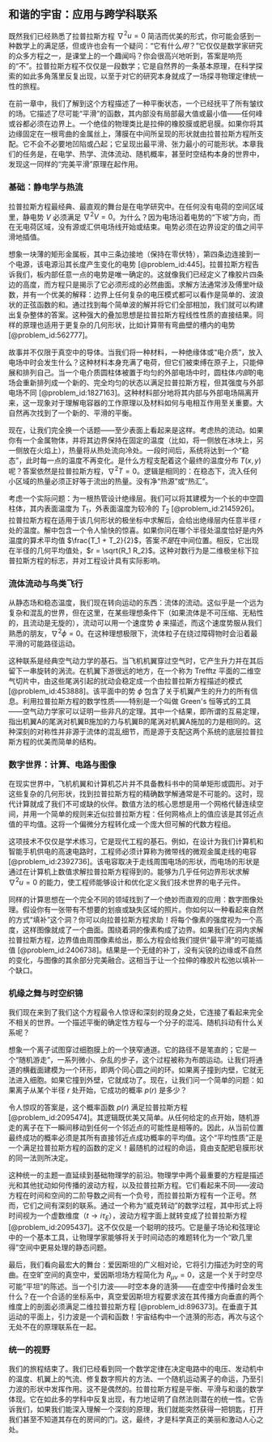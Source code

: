 ## 和谐的宇宙：应用与跨学科联系

既然我们已经熟悉了拉普拉斯方程 $\nabla^2 u = 0$ 简洁而优美的形式，你可能会感到一种数学上的满足感，但或许也会有一个疑问：“它有什么*用*？”它仅仅是数学家研究的众多方程之一，是课堂上的一个趣闻吗？你会很高兴地听到，答案是响亮的“不”。拉普拉斯方程不仅仅是一段数学；它是自然界的一条基本原理，在科学探索的如此多角落里反复出现，以至于对它的研究本身就成了一场探寻物理定律统一性的旅程。

在前一章中，我们了解到这个方程描述了一种平衡状态，一个已经抚平了所有皱纹的场。它描述了尽可能“平滑”的函数，其内部没有局部最大值或最小值——任何峰或谷都必须在边界上。一个绝佳的物理类比是拉伸的橡胶膜或肥皂膜。如果你将其边缘固定在一根弯曲的金属丝上，薄膜在中间所呈现的形状就由拉普拉斯方程所支配。它不会不必要地凹陷或凸起；它呈现出最平滑、张力最小的可能形状。本章我们的任务是，在电学、热学、流体流动、随机概率，甚至时空结构本身的世界中，发现这一同样的“完美平滑”原理在起作用。

### 基础：静电学与热流

拉普拉斯方程最经典、最直观的舞台是在电学研究中。在任何没有电荷的空间区域里，静电势 $V$ 必须满足 $\nabla^2 V = 0$。为什么？因为电场沿着电势的“下坡”方向，而在无电荷区域，没有源或汇供电场线开始或结束。电势必须在边界设定的值之间平滑地插值。

想象一块薄的矩形金属板，其中三条边接地（保持在零伏特），第四条边连接到一个电源，该电源沿其长度产生变化的电势 [@problem_id:445]。拉普拉斯方程告诉我们，板内部任意一点的电势是唯一确定的。这就像我们已经定义了橡胶片四条边的高度，而方程只是揭示了它必须形成的必然曲面。求解方法通常涉及傅里叶级数，并有一个优美的解释：边界上任何复杂的电压模式都可以看作是简单的、波浪状的正弦函数的和。通过找到每个简单波的解并将它们全部相加，我们就可以构建出复杂整体的答案。这种强大的叠加思想是拉普拉斯方程线性性质的直接结果。同样的原理也适用于更复杂的几何形状，比如计算带有弯曲壁的槽内的电势 [@problem_id:562777]。

故事并不仅限于真空中的导体。当我们将一种材料，一种绝缘体或“电介质”，放入电场中时会发生什么？这种材料本身充满了电荷，但它们被束缚在原子上，只能伸展和排列自己。当一个电介质圆柱体被置于均匀的外部电场中时，圆柱体*内部*的电场会重新排列成一个新的、完全均匀的状态以满足拉普拉斯方程，但其强度与外部电场不同 [@problem_id:1827163]。这种材料部分地将其内部与外部电场隔离开来，这一现象对于理解电容器的工作原理以及材料如何与电相互作用至关重要。大自然再次找到了一个新的、平滑的平衡。

现在，让我们完全换一个话题——至少表面上看起来是这样。考虑热的流动。如果你有一个金属物体，并将其边界保持在固定的温度（比如，将一侧放在冰块上，另一侧放在火焰上），热量将从热处流向冷处。一段时间后，系统将达到一个“稳态”，此时每一点的温度不再变化。是什么方程支配着这个最终的温度分布 $T(x,y)$ 呢？答案依然是拉普拉斯方程，$\nabla^2 T = 0$。逻辑是相同的：在稳态下，流入任何小区域的热量必须正好等于流出的热量。没有净“热源”或“热汇”。

考虑一个实际问题：为一根热管设计绝缘层。我们可以将其建模为一个长的中空圆柱体，其内表面温度为 $T_1$，外表面温度为较冷的 $T_2$ [@problem_id:2145926]。拉普拉斯方程在适用于该几何形状的极坐标中求解后，会给出绝缘层内任意半径
$r$ 处的温度。解中包含一个令人愉快的惊喜。如果你问在哪个半径处温度恰好是内外温度的算术平均值 $\frac{T_1 + T_2}{2}$，答案*不是*在中间位置。相反，它出现在半径的几何平均值处，$r = \sqrt{R_1 R_2}$。这种对数行为是二维极坐标下拉普拉斯方程的标志，并对工程设计具有实际影响。

### 流体流动与鸟类飞行

从静态场和稳态温度，我们现在转向运动的东西：流体的流动。这似乎是一个远为复杂和混乱的世界，但在这里，在某些理想条件下（如果流体是不可压缩、无粘性的，且流动是无旋的），流动可以用一个速度势 $\phi$ 来描述，而这个速度势服从我们熟悉的朋友，$\nabla^2 \phi = 0$。在这种理想极限下，流体粒子在绕过障碍物时会沿着最平滑的可能路径运动。

这种联系是经典空气动力学的基石。当飞机机翼穿过空气时，它产生升力并在其后留下一串旋转的涡流。在机翼下游很远的地方，在一个称为 Trefftz 平面的二维空气切片中，由这些尾涡引起的扰动会稳定成一个由拉普拉斯方程描述的模式 [@problem_id:453888]。该平面中的势 $\phi$ 包含了关于机翼产生的升力的所有信息。利用拉普拉斯方程的数学性质——特别是一个叫做 Green's 恒等式的工具——空气动力学家可以证明一些非凡的定理。其中一个结果，即所谓的互易定理，指出机翼A的尾涡对机翼B施加的力与机翼B的尾涡对机翼A施加的力是相同的。这种深刻的对称性并非源于流体的混乱细节，而是源于支配这两个系统的底层拉普拉斯方程的优美而简单的结构。

### 数字世界：计算、电路与图像

在现实世界中，飞机机翼和计算机芯片并不具备教科书中的简单矩形或圆形。对于这些复杂的几何形状，找到拉普拉斯方程的精确数学解通常是不可能的。这时，现代计算就成了我们不可或缺的伙伴。数值方法的核心思想是用一个网格代替连续空间，并用一个简单的规则来近似拉普拉斯方程：任何网格点上的值应该是其邻近点值的平均值。这将一个偏微分方程转化成一个庞大但可解的代数方程组。

这项技术不仅仅是学术练习，它是现代工程的基石。例如，在设计为我们计算机和智能手机供电的高速电路时，工程师必须计算称为微带线的微观金属走线的电容 [@problem_id:2392736]。该电容取决于走线周围电场的形状，而电场的形状是通过在计算机上数值求解拉普拉斯方程得到的。能够为几乎任何边界形状求解 $\nabla^2 u = 0$ 的能力，使工程师能够设计和优化定义我们技术世界的电子元件。

同样的计算思想在一个完全不同的领域找到了一个绝妙而直观的应用：数字图像处理。假设你有一张带有不想要的划痕或缺失区域的照片。你如何以一种看起来自然的方式“填补”这个洞？你可以向拉普拉斯方程求助！将每个像素的强度视为一个高度，这样图像就成了一个曲面。围绕着洞的像素构成了边界。如果我们在洞内求解拉普拉斯方程，边界值由周围像素给出，那么方程会给我们提供“最平滑”的可能插值 [@problem_id:2406738]。结果是一个无缝的补丁，没有尖锐的边缘或不自然的变化，与图像的其余部分完美融合。这相当于让一个拉伸的橡胶片松弛以填补一个缺口。

### 机缘之舞与时空织锦

我们现在来到了我们这个方程最令人惊讶和深刻的现身之处，它连接了看起来完全不相关的世界。一个描述平衡的确定性方程与一个分子的混沌、随机抖动有什么关系呢？

想象一个离子试图穿过细胞膜上的一个狭窄通道。它的路径不是笔直的；它是一个“随机游走”，一系列微小、杂乱的步子，这个过程被称为布朗运动。让我们将通道的横截面建模为一个环形，即两个同心圆之间的环。如果离子撞到内壁，它就无法进入细胞。如果它撞到外壁，它就成功了。现在，让我们问一个简单的问题：如果离子从某个半径 $r$ 处开始，它成功的概率 $p(r)$ 是多少？

令人惊叹的答案是，这个概率函数 $p(r)$ 满足拉普拉斯方程 [@problem_id:2095474]。其逻辑既优美又简单。从任何给定的点开始，随机游走的离子在下一瞬间移动到任何一个邻近点的可能性是相等的。因此，从当前位置最终成功的概率必须是其所有直接邻近点成功概率的平均值。这个“平均性质”正是一个满足拉普拉斯方程的函数的定义！最随机的过程的命运，竟由支配肥皂膜形状的同一法则所决定。

这种统一的主题一直延续到基础物理学的前沿。物理学中两个最重要的方程是描述光和其他扰动如何传播的波动方程，以及拉普拉斯方程。它们看起来不同——波动方程在时间和空间的二阶导数之间有一个负号，而拉普拉斯方程有一个正号。然而，它们之间有深刻的联系。通过一个称为“威克转动”的数学过程，其中形式上将时间视为一个虚数维度（$t \to i \tau_E$），波动方程字面上就转变成了拉普拉斯方程 [@problem_id:2095437]。这不仅仅是一个聪明的技巧。它是量子场论和弦理论中的一个基本工具，让物理学家能够将关于时间动态的难题转化为一个“欧几里得”空间中更易处理的静态问题。

最后，我们看向最宏大的舞台：爱因斯坦的广义相对论，它将引力描述为时空的弯曲。在空旷空间的真空中，爱因斯坦场方程简化为 $R_{\mu\nu}=0$，这是一个关于时空尽可能“平坦”的陈述。当一个引力波——时空本身的涟漪——在虚空中传播时会发生什么？在一个合适的坐标系中，真空爱因斯坦方程要求波在其传播方向垂直的两个维度上的剖面必须满足二维拉普拉斯方程 [@problem_id:896373]。在垂直于其运动的平面上，引力波是一个调和函数！宇宙结构中一个涟漪的形态，再次与这个无处不在的原理联系在一起。

### 统一的视野

我们的旅程结束了。我们已经看到同一个数学定律在决定电路中的电压、发动机中的温度、机翼上的气流、修复数字照片的方法、一个随机运动离子的命运，乃至引力波的形状中发挥作用。这不是偶然的。拉普拉斯方程是平衡、平滑与和谐的数学体现。它在如此多的学科中反复出现，有力地证明了自然法则潜在的统一性。它告诉我们，如果我们能深入理解一个深刻的原理，我们就能突然获得一把钥匙，打开我们甚至不知道其存在的房间的门。这，最终，才是科学真正的美丽和激动人心之处。